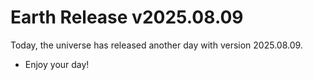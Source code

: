 # Earth Release v2025.08.09
Today, the universe has released another day with version 2025.08.09.
- Enjoy your day!
